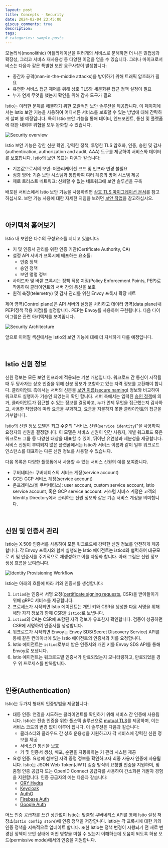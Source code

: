 ```yaml
---
layout: post
title: Concepts - Security
date: 2024-02-04 23:45:00
giscus_comments: true
description: 
tags: 
# categories: sample-posts
---
```


모놀리식(monolithic) 어플리케이션을 여러개의 서비스로 분해하면 더 나은 민첩성과 확장성, 그리고 서비스 재사용성 등 다양한 이점을 얻을 수 있습니다. 그러나 마이크로서비스는 다음과 같은 특별한 보안 요구사항이 발생합니다:

- 중간자 공격(man-in-the-middle attacks)을 방어하기 위해 트래픽 암호화가 필요
- 유연한 서비스 접근 제어를 위해 상호 TLS와 세분화된 접근 정책 설정이 필요
- 누가 언제 무엇을 했는지 확인을 위해 감사 도구가 필요

Istio는 이러한 문제를 해결하기 위한 포괄적인 보안 솔루션을 제공합니다. 이 페이지에서는 Istio 보안 기능을 사용하여 어디서든 서비스를 보호할 수 있는 방법에 대해 간략하게 살펴 볼 예정입니다. 특히 Istio 보안 기능을 통해 데이터, 엔드포인트, 통신 및 플랫폼에 대한 내외부 위협을 모두 완화할 수 있습니다.

![Security overview](https://istio.io/latest/docs/concepts/security/overview.svg)

Istio 보안 기능은 강한 신분 확인, 강력한 정책, 투명한 TLS 암호화, 인증, 승인 및 감사(authentication, authorization and audit, AAA) 도구를 제공하여 서비스와 데이터를 보호합니다. Istio의 보안 목표는 다음과 같습니다:

- 기본값으로서의 보안: 어플리케이션 코드 및 인프라 변경 불필요
- 심층 방어: 기존 보안 시스템과 통합하여 여러 계층의 방어 시스템 제공
- 제로 트러스트 네트워크: 신뢰할 수 없는 네트워크에 보안 솔루션을 구축

배포된 서비스에서 Istio 보안 기능을 사용하려면 [상호 TLS 마이그레이션 문서](https://istio.io/latest/docs/tasks/security/authentication/mtls-migration/)를 참고하십시오. 보안 기능 사용에 대한 자세한 지침을 보려면 [보안 작업](https://istio.io/latest/docs/tasks/security/)을 참고하십시오.

<br>

## 아키텍처 훑어보기

Istio 내 보안은 다수의 구성요소를 지니고 있습니다:

- 키 및 인증서 관리를 위한 인증 기관(Certificate Authority, CA)
- 설정 API 서버가 프록시에 배포하는 요소들:
  - 인증 정책
  - 승인 정책
  - 보안 명명 정보
- 사이드카 및 바깥 프록시는 정책 적용 지점(Policy Enforcement Points, PEP)로 작동하여 클라이언트와 서버 간의 통신을 보호
- 원격 측정(telemetry) 및 감사 관리를 위한 Envoy 프록시 확장 세트

제어 영역(Control plane)은 API 서버의 설정을 처리하고 데이터 영역(data plane)내 PEP(정책 적용 지점)를 설정합니다. PEP는 Envoy를 사용하여 구현됩니다. 다음 다이어그램은 관련 아키텍쳐를 보여줍니다.

![Security Architecture](https://istio.io/latest/docs/concepts/security/arch-sec.svg)

앞으로 이어질 섹션에서는 Istio의 보안 기능에 대해 더 자세하게 다룰 예정입니다.


<br>

## Istio 신원 정보

신원 정보는 모든 보안 인프라에 적용되는 기본 개념입니다. 워크로드 간 통신이 시작될 때 두 당사자는 상호 인증을 위해 신분 정보가 포함하고 있는 자격 정보를 교환해야 합니다. 클라이언트 측에서는 서버의 신분을 [보안 이름(secure naming)](https://istio.io/latest/docs/concepts/security/#secure-naming) 정보와 비교하여 워크로드 실행자가 기승인 되었는지 확인 합니다. 서버 측에서는 입력된 [승인 정책](https://istio.io/latest/docs/concepts/security/#authorization-policies)에 의거, 클라이언트가 접근할 수 있는 정보를 결정하고, 누가 언제 무엇을 접근했는지 감사하고, 사용한 작업량에 따라 요금을 부과하고, 요금을 지불하지 못한 클라이언트의 접근을 거부합니다. 

Istio의 신원 정보 모델은 최고 수준의 "서비스 신원(`service identity`)"을 사용하여 요청자의 신원을 결정합니다. 이 모델은 서비스 신원이 인간 사용자, 개별 워크로드 혹은 워크로드 그룹 등 다양한 대상을 대표할 수 있어, 뛰어난 유연성과 세분성을 제공합니다. 서비스 신원이 부여되지 않은 플랫폼에서는 Istio가 서비스 이름과 같이 일부 워크로드 인스턴스를 대표하는 다른 신원 정보를 사용할 수 있습니다.

다음 목록은 다양한 플랫폼에서 사용할 수 있는 서비스 신원의 예를 보여줍니다.

- 쿠버네티스: 쿠버네티스의 서비스 계정(service account)
- GCE: GCP 서비스 계정(service account)
- 온프레미스(비 쿠버네티스): user account, custom service account, Istio service account, 혹은 GCP service account. 커스텀 서비스 계정은 고객의 Identity Directory에서 관리하는 신원 정보와 같은 기존 서비스 계정을 의미합니다.


<br>

## 신원 및 인증서 관리

Istio는 X.509 인증서를 사용하여 모든 워크로드에 강력한 신원 정보를 안전하게 제공합니다. 각 Envoy 프록시와 함께 실행되는 Istio 에이전트는 istiod와 협력하여 대규모로 키 및 인증서를 주기적으로 재생성하고 이를 자동화 합니다. 아래 그림은 신원 정보 생성 흐름을 보여줍니다.

![Identity Provisioning Workflow](https://istio.io/latest/docs/concepts/security/id-prov.svg)

Istio는 아래의 흐름에 따라 키와 인증서를 생성합니다:

1. `istiod`는 인증서 서명 요청([certificate signing requests](https://en.wikipedia.org/wiki/Certificate_signing_request), CSR)을 받아들이기 위해 gRPC 서비스를 제공합니다.
2. 프로세스가 시작되면 Istio 에이전트는 개인 키와 CSR을 생성한 다음 서명을 위해 해당 자격 정보과 함께 CSR을 `istiod`로 보냅니다.
3. `istiod`의 CA는 CSR에 포함된 자격 정보가 유효한지 확인합니다. 검증이 성공하면 CSR에 서명하여 인증서를 생성합니다.
4. 워크로드가 시작되면 Envoy는 Envoy SDS(Secret Discovery Service) API를 통해 같은 컨테이너에 있는 Istio 에이전트의 인증서와 키를 요청합니다.
5. Istio 에이전트는 `istiod`로부터 받은 인증서와 개인 키를 Envoy SDS API를 통해 Envoy로 보냅니다.
6. Istio 에이전트는 워크로드별 인증서가 만료되었는지 모니터링하고, 만료되었을 경우 위 프로세스를 반복합니다.

<br>

## 인증(Authentication)

Istio는 두가지 형태의 인증방법을 제공합니다:

- 대등 인증: 연결을 시도하는 클라이언트를 확인하기 위해 서비스 간 인증에 사용됩니다. Istio는 전송 인증을 위한 풀스택 솔루션으로 [mutual TLS](https://en.wikipedia.org/wiki/Mutual_authentication)를 제공하며, 이는 서비스 코드의 변경 없이 이루어 집니다. 이 솔루션은 다음과 같습니다:
  - 클러스터와 클라우드 간 상호 운용성을 지원하고자 각 서비스에 강력한 신원 정보를 제공
  - 서비스간 통신을 보호
  - 키 및 인증서 생성, 배포, 순환을 자동화하는 키 관리 시스템 제공
- 요청 인증: 요청에 첨부된 자격 증명 정보를 확인하고자 최종 사용자 인증에 사용됩니다. Istio는 JSON Web Token(JWT) 검증 방식의 요청별 인증을 지원하며, 맞춤형 인증 공급자 또는 OpenID Connect 공급자를 사용하여 간소화된 개발자 경험을 지원합니다. 인증 공급자의 예는 다음과 같습니다:
  - [ORY Hydra](https://www.ory.sh/)
  - [Keycloak](https://www.keycloak.org/)
  - [AuthO](https://auth0.com/)
  - [Firebase Auth](https://firebase.google.com/docs/auth/)
  - [Google Auth](https://developers.google.com/identity/protocols/OpenIDConnect)

어느 인증 공급자를 쓰건 상관없이 Istio는 맞춤형 쿠버네티스 API를 통해 Istio 설정 저장소(`Istio config store`)에 인증 정책을 저장합니다. Istio는 각 프록시에 대한 키와 인증 정책을 지속적으로 업데이트 합니다. 또한 Istio는 정책 변경이 시행되기 전 새로 변경된 정책이 보안 상태에 어떤 영향을 미칠 수 있는지 이해하는데 도움이 되도록 허용 모드(permissive mode)에서의 인증을 지원합니다.

<br>

<!-- ### Mutual TLS 인증 -->

